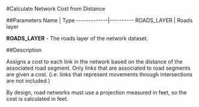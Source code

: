 #Calculate Network Cost from Distance

##Parameters
Name         | Type
-------------|----------
ROADS_LAYER  | Roads layer

**ROADS_LAYER** - The roads layer of the network dataset.

##Description

Assigns a cost to each link in the network based on the distance of the
associated road segment. Only links that are associated to road segments
are given a cost. (i.e. links that represent movements through intersections
are not included.)

By design, road networks must use a projection measured in feet, so the
cost is calculated in feet.
